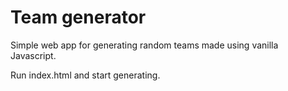 # Team generator

Simple web app for generating random teams made using vanilla Javascript.

Run index.html and start generating.